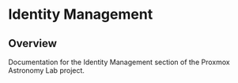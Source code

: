 # Identity Management

## Overview

Documentation for the Identity Management section of the Proxmox Astronomy Lab project.

